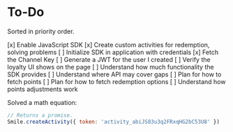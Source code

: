 # To-Do

Sorted in priority order.

[x] Enable JavaScript SDK
[x] Create custom activities for redemption, solving problems
[ ] Initialize SDK in application with credentials
    [x] Fetch the Channel Key
    [ ] Generate a JWT for the user I created
[ ] Verify the loyalty UI shows on the page
[ ] Understand how much functionality the SDK provides
[ ] Understand where API may cover gaps
[ ] Plan for how to fetch points
[ ] Plan for how to fetch redemption options
[ ] Understand how points adjustments work

Solved a math equation:

```js
// Returns a promise.
Smile.createActivity({ token: 'activity_abiJS83u3q2FRxqHG2bC53U8' })
```
